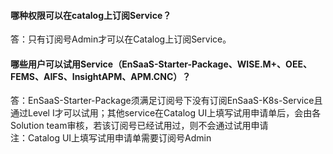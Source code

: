 ####  哪种权限可以在catalog上订阅Service？

答：只有订阅号Admin才可以在Catalog上订阅Service。

#### 哪些用户可以试用Service（EnSaaS-Starter-Package、WISE.M+、OEE、FEMS、AIFS、InsightAPM、APM.CNC）？

答：EnSaaS-Starter-Package须满足订阅号下没有订阅EnSaaS-K8s-Service且通过Level I才可以试用；其他service在Catalog UI上填写试用申请单后，会由各Solution team审核，若该订阅号已经试用过，则不会通过试用申请  
    注：Catalog UI上填写试用申请单需要订阅号Admin
